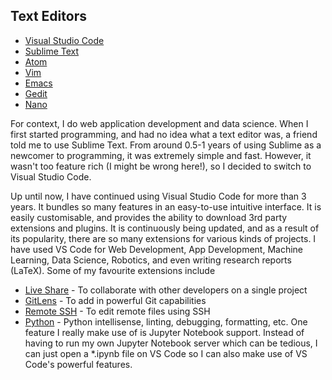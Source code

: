 ## Text Editors

- [Visual Studio Code](https://code.visualstudio.com/)
- [Sublime Text](https://www.sublimetext.com/)
- [Atom](https://atom.io/)
- [Vim](https://www.vim.org/)
- [Emacs](https://www.gnu.org/software/emacs/)
- [Gedit](https://wiki.gnome.org/Apps/Gedit)
- [Nano](https://en.wikipedia.org/wiki/GNU_nano)

For context, I do web application development and data science. When I first started programming, and had no idea what a text editor was, a friend told me to use Sublime Text. From around 0.5-1 years of using Sublime as a newcomer to programming, it was extremely simple and fast. However, it wasn't too feature rich (I might be wrong here!), so I decided to switch to Visual Studio Code.

Up until now, I have continued using Visual Studio Code for more than 3 years. It bundles so many features in an easy-to-use intuitive interface. It is easily customisable, and provides the ability to download 3rd party extensions and plugins. It is continuously being updated, and as a result of its popularity, there are so many extensions for various kinds of projects. I have used VS Code for Web Development, App Development, Machine Learning, Data Science, Robotics, and even writing research reports (LaTeX).
Some of my favourite extensions include

- [Live Share](https://visualstudio.microsoft.com/services/live-share/) - To collaborate with other developers on a single project
- [GitLens](https://marketplace.visualstudio.com/items?itemName=eamodio.gitlens) - To add in powerful Git capabilities
- [Remote SSH](https://code.visualstudio.com/docs/remote/ssh) - To edit remote files using SSH
- [Python](https://marketplace.visualstudio.com/items?itemName=ms-python.python) - Python intellisense, linting, debugging, formatting, etc. One feature I really make use of is Jupyter Notebook support. Instead of having to run my own Jupyter Notebook server which can be tedious, I can just open a *.ipynb file on VS Code so I can also make use of VS Code's powerful features.